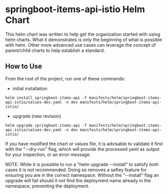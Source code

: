 # springboot-items-api-istio Helm Chart

This helm chart was written to help get the organization started with using helm charts. What it demonstrates is only the beginning of what is possible with helm. Other more advanced use cases can leverage the concept of parent/child charts to help establish a standard.

## How to Use

From the root of the project, run one of these commands:

- initial installation

```
helm install springboot-items-api -f manifests/helm/springboot-items-api-istio/values-dev.yaml -n dev manifests/helm/springboot-items-api-istio/
```

- upgrade (new revision)

```
helm upgrade springboot-items-api -f manifests/helm/springboot-items-api-istio/values-dev.yaml -n dev manifests/helm/springboot-items-api-istio/
```

If you have modified the chart or values file, it is advisable to validate it first with the "--dry-run" flag, which will provide the processed yaml as output for your inspection, or an error message.

NOTE: While it is possible to run a "helm upgrade --install" to satisfy both cases it is not recommended. Doing so removes a saftey feature for ensuring you are in the correct namespace. Without the "--install" flag an upgrade will fail should it not find the deployment name already in the namespace, preventing the deployment.
